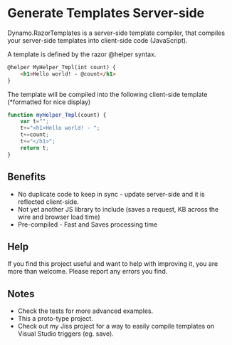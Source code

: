 # Generate Templates Server-side
Dynamo.RazorTemplates is a server-side template compiler, that compiles your server-side templates into client-side code (JavaScript).

A template is defined by the razor @helper syntax.

```HTML
@helper MyHelper_Tmpl(int count) {
	<h1>Hello world! - @count</h1>
}
```

The template will be compiled into the following client-side template (*formatted for nice display)

```JAVASCRIPT
function myHelper_Tmpl(count) { 
	var t="";
	t+="<h1>Hello world! - ";
	t+=count;
	t+="</h1>";
	return t; 
}
```

## Benefits
- No duplicate code to keep in sync - update server-side and it is reflected client-side.
- Not yet another JS library to include (saves a request, KB across the wire and browser load time)
- Pre-compiled - Fast and Saves processing time

## Help
If you find this project useful and want to help with improving it, you are more than welcome.
Please report any errors you find.

## Notes
- Check the tests for more advanced examples.
- This a proto-type project. 
- Check out my Jiss project for a way to easily compile templates on Visual Studio triggers (eg. save).
